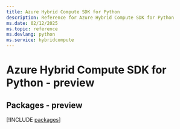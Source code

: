 ```yaml
---
title: Azure Hybrid Compute SDK for Python
description: Reference for Azure Hybrid Compute SDK for Python
ms.date: 02/12/2025
ms.topic: reference
ms.devlang: python
ms.service: hybridcompute
---
```

# Azure Hybrid Compute SDK for Python - preview
## Packages - preview
[!INCLUDE [packages](hybrid-compute-index.md)]